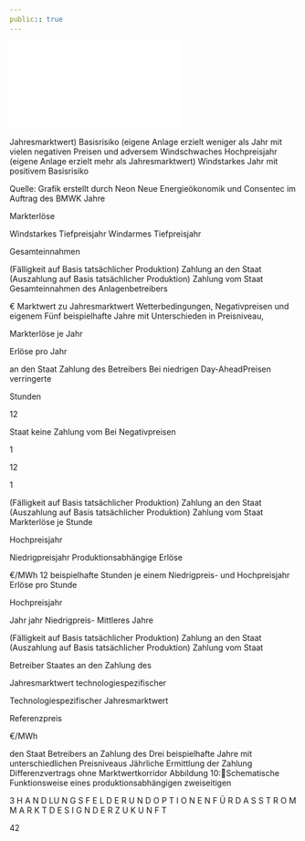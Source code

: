 ```yaml
---
public:: true
---
```

![./pages/page44.pdf](../assets/./pages/page44.pdf)




Jahresmarktwert)
Basisrisiko (eigene Anlage erzielt weniger als
Jahr mit vielen negativen Preisen und adversem
Windschwaches Hochpreisjahr
(eigene Anlage erzielt mehr als Jahresmarktwert)
Windstarkes Jahr mit positivem Basisrisiko

Quelle: Grafik erstellt durch Neon Neue Energieökonomik und Consentec im Auftrag des BMWK
Jahre

Markterlöse

Windstarkes Tiefpreisjahr
Windarmes Tiefpreisjahr

Gesamteinnahmen

(Fälligkeit auf Basis tatsächlicher Produktion)
Zahlung an den Staat
(Auszahlung auf Basis tatsächlicher Produktion)
Zahlung vom Staat
Gesamteinnahmen des Anlagenbetreibers

€
Marktwert zu Jahresmarktwert
Wetterbedingungen, Negativpreisen und eigenem
Fünf beispielhafte Jahre mit Unterschieden in Preisniveau,

Markterlöse je Jahr

Erlöse pro Jahr

an den Staat
Zahlung des Betreibers
Bei niedrigen Day-AheadPreisen verringerte

Stunden

12

Staat
keine Zahlung vom
Bei Negativpreisen

1

12

1

(Fälligkeit auf Basis tatsächlicher Produktion)
Zahlung an den Staat
(Auszahlung auf Basis tatsächlicher Produktion)
Zahlung vom Staat
Markterlöse je Stunde

Hochpreisjahr

Niedrigpreisjahr
Produktionsabhängige Erlöse

€/MWh
12 beispielhafte Stunden je einem Niedrigpreis- und Hochpreisjahr
Erlöse pro Stunde

Hochpreisjahr

Jahr
jahr
Niedrigpreis- Mittleres
Jahre

(Fälligkeit auf Basis tatsächlicher Produktion)
Zahlung an den Staat
(Auszahlung auf Basis tatsächlicher Produktion)
Zahlung vom Staat

Betreiber
Staates an den
Zahlung des

Jahresmarktwert
technologiespezifischer

Technologiespezifischer Jahresmarktwert

Referenzpreis

€/MWh

den Staat
Betreibers an
Zahlung des
Drei beispielhafte Jahre mit unterschiedlichen Preisniveaus
Jährliche Ermittlung der Zahlung
Differenzvertrags ohne Marktwertkorridor
Abbildung 10:Schematische Funktionsweise eines produktionsabhängigen zweiseitigen

3 H A N D LU N G S F E L D E R U N D O P T I O N E N F Ü R D A S S T R O M M A R K T D E S I G N D E R Z U K U N F T

42
